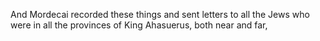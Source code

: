 And Mordecai recorded these things and sent letters to all the Jews who were in all the provinces of King Ahasuerus, both near and far,
